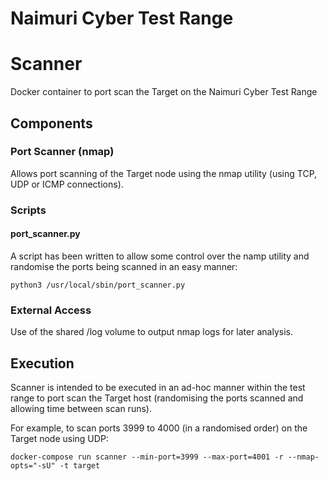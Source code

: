 Naimuri Cyber Test Range
========================

# Scanner

Docker container to port scan the Target on the Naimuri Cyber Test Range

## Components

### Port Scanner (nmap)

Allows port scanning of the Target node using the nmap utility (using TCP, UDP or ICMP connections).

### Scripts

#### port_scanner.py

A script has been written to allow some control over the namp utility and randomise the ports being scanned in an easy manner:

	python3 /usr/local/sbin/port_scanner.py

### External Access

Use of the shared /log volume to output nmap logs for later analysis.

## Execution

Scanner is intended to be executed in an ad-hoc manner within the test range to port scan the Target host (randomising the ports scanned and allowing time between scan runs).

For example, to scan ports 3999 to 4000 (in a randomised order) on the Target node using UDP:

	docker-compose run scanner --min-port=3999 --max-port=4001 -r --nmap-opts="-sU" -t target
